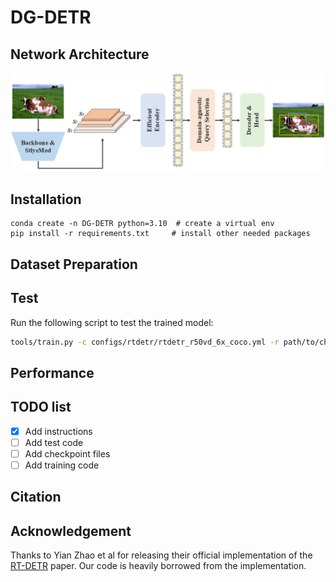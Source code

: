 # DG-DETR

## Network Architecture
<img src = "./figs/architecture.png"> 

## Installation
```
conda create -n DG-DETR python=3.10  # create a virtual env
pip install -r requirements.txt     # install other needed packages
```

## Dataset Preparation

## Test

Run the following script to test the trained model:

```sh
tools/train.py -c configs/rtdetr/rtdetr_r50vd_6x_coco.yml -r path/to/checkpoint --test-only
```

## Performance

## TODO list
- [x] Add instructions
- [ ] Add test code
- [ ] Add checkpoint files
- [ ] Add training code

## Citation

## Acknowledgement
Thanks to Yian Zhao et al for releasing their official implementation of the [RT-DETR](https://openaccess.thecvf.com/content/CVPR2024/html/Zhao_DETRs_Beat_YOLOs_on_Real-time_Object_Detection_CVPR_2024_paper.html) paper. Our code is heavily borrowed from the implementation.
